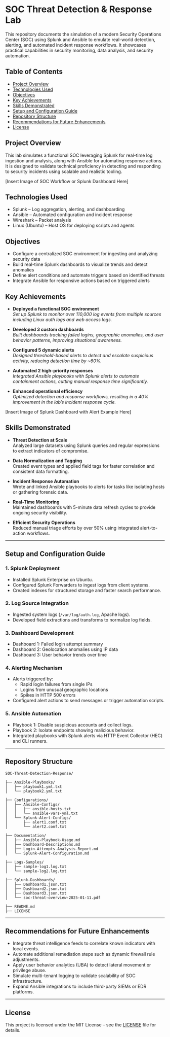 # SOC Threat Detection & Response Lab

This repository documents the simulation of a modern Security Operations Center (SOC) using Splunk and Ansible to emulate real-world detection, alerting, and automated incident response workflows. It showcases practical capabilities in security monitoring, data analysis, and security automation.

## Table of Contents
- [Project Overview](#project-overview)  
- [Technologies Used](#technologies-used)  
- [Objectives](#objectives)  
- [Key Achievements](#key-achievements)  
- [Skills Demonstrated](#skills-demonstrated)  
- [Setup and Configuration Guide](#setup-and-configuration-guide)  
- [Repository Structure](#repository-structure)  
- [Recommendations for Future Enhancements](#recommendations-for-future-enhancements)  
- [License](#license)  

## Project Overview
This lab simulates a functional SOC leveraging Splunk for real-time log ingestion and analysis, along with Ansible for automating response actions. It is designed to validate technical proficiency in detecting and responding to security incidents using scalable and realistic tooling.

[Insert Image of SOC Workflow or Splunk Dashboard Here]  

## Technologies Used
- Splunk – Log aggregation, alerting, and dashboarding  
- Ansible – Automated configuration and incident response  
- Wireshark – Packet analysis  
- Linux (Ubuntu) – Host OS for deploying scripts and agents  

## Objectives
- Configure a centralized SOC environment for ingesting and analyzing security data  
- Build real-time Splunk dashboards to visualize trends and detect anomalies  
- Define alert conditions and automate triggers based on identified threats  
- Integrate Ansible for responsive actions based on triggered alerts  

## Key Achievements
- **Deployed a functional SOC environment**  
  *Set up Splunk to monitor over 110,000 log events from multiple sources including Linux auth logs and web access logs.*

- **Developed 3 custom dashboards**  
  *Built dashboards tracking failed logins, geographic anomalies, and user behavior patterns, improving situational awareness.*

- **Configured 5 dynamic alerts**  
  *Designed threshold-based alerts to detect and escalate suspicious activity, reducing detection time by ~60%.*

- **Automated 2 high-priority responses**  
  *Integrated Ansible playbooks with Splunk alerts to automate containment actions, cutting manual response time significantly.*

- **Enhanced operational efficiency**  
  *Optimized detection and response workflows, resulting in a 40% improvement in the lab’s incident response cycle.*

[Insert Image of Splunk Dashboard with Alert Example Here]  

## Skills Demonstrated
- **Threat Detection at Scale**  
  Analyzed large datasets using Splunk queries and regular expressions to extract indicators of compromise.  

- **Data Normalization and Tagging**  
  Created event types and applied field tags for faster correlation and consistent data formatting.  

- **Incident Response Automation**  
  Wrote and linked Ansible playbooks to alerts for tasks like isolating hosts or gathering forensic data.  

- **Real-Time Monitoring**  
  Maintained dashboards with 5-minute data refresh cycles to provide ongoing security visibility.  

- **Efficient Security Operations**  
  Reduced manual triage efforts by over 50% using integrated alert-to-action workflows.  

---

## Setup and Configuration Guide

### 1. Splunk Deployment
- Installed Splunk Enterprise on Ubuntu.
- Configured Splunk Forwarders to ingest logs from client systems.
- Created indexes for structured storage and faster search performance.

### 2. Log Source Integration
- Ingested system logs (`/var/log/auth.log`, Apache logs).
- Developed field extractions and transforms to normalize log fields.

### 3. Dashboard Development
- Dashboard 1: Failed login attempt summary 
- Dashboard 2: Geolocation anomalies using IP data
- Dashboard 3: User behavior trends over time

### 4. Alerting Mechanism
- Alerts triggered by:
  - Rapid login failures from single IPs
  - Logins from unusual geographic locations
  - Spikes in HTTP 500 errors
- Configured alert actions to send messages or trigger automation scripts.

### 5. Ansible Automation
- Playbook 1: Disable suspicious accounts and collect logs.
- Playbook 2: Isolate endpoints showing malicious behavior.
- Integrated playbooks with Splunk alerts via HTTP Event Collector (HEC) and CLI runners.

---

## Repository Structure

```
SOC-Threat-Detection-Response/

├── Ansible-Playbooks/
│   ├── playbook1.yml.txt
│   └── playbook2.yml.txt

├── Configurations/
│   ├── Ansible-Configs/
│   │   ├── ansible-hosts.txt
│   │   └── ansible-vars-yml.txt
│   └── Splunk-Alert-Configs/
│       ├── alert1.conf.txt
│       └── alert2.conf.txt

├── Documentation/
│   ├── Ansible-Playbook-Usage.md
│   ├── Dashboard-Descriptions.md
│   ├── Login-Attempts-Analysis-Report.md
│   └── Splunk-Alert-Configuration.md

├── Logs-Samples/
│   ├── sample-log1.log.txt
│   └── sample-log2.log.txt

├── Splunk-Dashboards/
│   ├── Dashboard1.json.txt
│   ├── Dashboard2.json.txt
│   ├── Dashboard3.json.txt
│   └── soc-threat-overview-2025-01-11.pdf

├── README.md
├── LICENSE
```

---

## Recommendations for Future Enhancements
- Integrate threat intelligence feeds to correlate known indicators with local events.  
- Automate additional remediation steps such as dynamic firewall rule adjustments.  
- Apply user behavior analytics (UBA) to detect lateral movement or privilege abuse.  
- Simulate multi-tenant logging to validate scalability of SOC infrastructure.  
- Expand Ansible integrations to include third-party SIEMs or EDR platforms.

---

## License
This project is licensed under the MIT License – see the [LICENSE](LICENSE) file for details.

